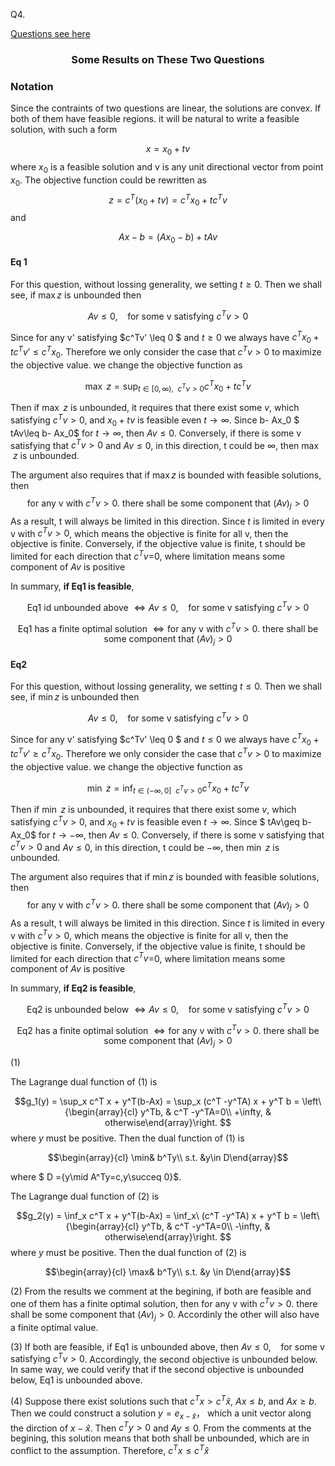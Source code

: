
Q4. 

[Questions see here](https://github.com/isaacpg001/isaacpg001.github.io/blob/master/source/F100001123330637_1507007918549_113.jpg)
###  <center>Some Results on These Two Questions</center>
### Notation

Since the contraints of two questions are linear, the solutions are convex.  If both of them have feasible regions. it will be natural to write a feasible solution, with such a form

$$ x = x_0 + t v$$
where $x_0$ is a feasible solution and v is any unit directional vector from point $x_0$. The objective function could be
rewritten as 
 $$ z = c^T(x_0 + tv) = c^Tx_0 + tc^Tv $$
 and 
 
 $$ Ax-b = (Ax_0-b) + tAv$$
 
 #### Eq 1

For this question, without lossing generality, we setting $t\geq 0$. Then we shall see, if $\max z$ is unbounded then 

$$ Av \leq 0, \ \ \ \ \text{for some v satisfying }c^Tv>0$$


Since for any v' satisfying $c^Tv' \leq 0 $ and $t\geq 0$ we always have $c^Tx_0 + tc^Tv' \leq c^Tx_0$. Therefore we only consider the case that $c^Tv> 0$ to maximize the objective value.  we change the objective function as 

$$ \max\ z = \sup_{t\in [0,\infty), \ \ c^Tv>0 }c^Tx_0 + tc^Tv$$


Then if $\max\ z$ is unbounded, it requires that there exist some $v$, which satisfying $c^Tv>0$, and $x_0 + tv$ is feasible even $t\to \infty$. Since  b- Ax_0 $ tAv\leq b- Ax_0$ for $t\to \infty$, then  $Av\leq 0$. Conversely, if there is some v satisfying that $c^Tv >0$ and $Av\leq 0$,  in this direction, t could be $\infty$, then $\max\ z$ is unbounded.

The argument also requires that if $\max z$ is bounded with feasible solutions, then
$$\text{for any v with } c^Tv>0\text{. there shall be some component that }(Av)_j >0$$
As a result, t will always be limited  in this direction. Since $t$ is limited in every v with $c^Tv>0$, which means the objective is finite for all v, then the objective is finite. Conversely, if the objective value is finite, t should be limited for each direction that $c^Tv$=0, where limitation means some component of $Av$ is positive

In summary, $\textbf{if Eq1 is feasible}$,

$$ \text{Eq1 id unbounded above } \Longleftrightarrow  Av \leq 0, \ \ \ \ \text{for some v satisfying }c^Tv>0$$


$$ \text{Eq1 has a finite optimal solution } \Longleftrightarrow  \text{for any v with } c^Tv>0\text{. there shall be some component that }(Av)_j >0$$

#### Eq2

For this question, without lossing generality, we setting $t\leq 0$. Then we shall see, if $\min z$ is unbounded then 

$$ Av \leq 0, \ \ \ \ \text{for some v satisfying }c^Tv>0$$


Since for any v' satisfying $c^Tv' \leq 0 $  and $t\leq 0$ we always have $c^Tx_0 + tc^Tv' \geq c^Tx_0$. Therefore we only consider the case that $c^Tv> 0$ to maximize the objective value.  we change the objective function as 

$$ \min\ z = \inf_{t\in (-\infty,0] \ \ c^Tv>0 }c^Tx_0 + tc^Tv$$


Then if $\min\ z$ is unbounded, it requires that there exist some $v$, which satisfying $c^Tv>0$, and $x_0 + tv$ is feasible even $t\to \infty$. Since $ tAv\geq b- Ax_0$ for $t\to -\infty$, then  $Av\leq 0$. Conversely, if there is some v satisfying that $c^Tv >0$ and $Av\leq 0$,  in this direction, t could be $-\infty$, then $\min\ z$ is unbounded.

The argument also requires that if $\min z$ is bounded with feasible solutions, then
$$\text{for any v with } c^Tv>0\text{. there shall be some component that }(Av)_j >0$$
As a result, t will always be limited  in this direction. Since $t$ is limited in every v with $c^Tv>0$, which means the objective is finite for all v, then the objective is finite. Conversely, if the objective value is finite, t should be limited for each direction that $c^Tv$=0, where limitation means some component of $Av$ is positive

In summary, $\textbf{if Eq2 is feasible}$,

$$ \text{Eq2 is unbounded below } \Longleftrightarrow  Av \leq 0, \ \ \ \ \text{for some v satisfying }c^Tv>0$$

$$ \text{Eq2 has a finite optimal solution } \Longleftrightarrow  \text{for any v with } c^Tv>0\text{. there shall be some component that }(Av)_j >0$$

(1)

The Lagrange dual function of (1) is 

$$g_1(y) = \sup_x c^T x + y^T(b-Ax) = \sup_x (c^T -y^TA) x + y^T b  = \left\{\begin{array}{cl}
y^Tb, &  c^T -y^TA=0\\
+\infty, & otherwise\end{array}\right. $$
where $y$ must be positive. Then the dual function of (1) is


$$\begin{array}{cl}
\min& b^Ty\\
s.t. &y\in D\end{array}$$

where $ D =\{y\mid A^Ty=c,y\succeq 0\}$.

The Lagrange dual function of (2) is 

$$g_2(y) = \inf_x c^T x + y^T(b-Ax) = \inf_x\ (c^T -y^TA) x + y^T b  = \left\{\begin{array}{cl}
y^Tb, &  c^T -y^TA=0\\
-\infty, & otherwise\end{array}\right. $$
where $y$ must be positive. Then the dual function of (2) is

$$\begin{array}{cl}
\max& b^Ty\\
s.t. &y \in D\end{array}$$

(2) From the results we comment at the begining, if both are feasible and one of them has a finite optimal solution,  then $\text{for any v with } c^Tv>0\text{. there shall be some component that }(Av)_j >0$. Accordinly the other will also have a finite optimal value.

(3) If both are feasible, if Eq1 is unbounded above, then $Av \leq 0, \ \ \ \ \text{for some v satisfying }c^Tv>0$. Accordingly, the second objective is unbounded below. In same way, we could verify that if  the second objective is unbounded below, Eq1 is unbounded above.

(4) Suppose there exist solutions such that $c^Tx>c^T\hat{x}$, $Ax\leq b$, and $Ax\geq b$. Then we could construct a solution $y=e_{x-\hat{x}}$， which a unit vector along the dirction of $x-\hat{x}$. Then $c^Ty >0$ and $Ay \leq 0$. From the comments at the begining, this solution means that  both shall be unbounded, which are  in conflict to the assumption. Therefore, $c^Tx\leq c^T\hat{x}$

